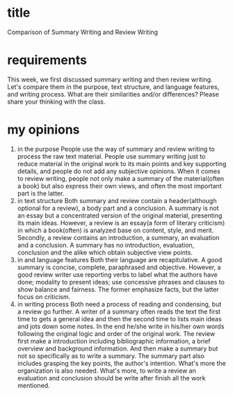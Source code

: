 # title
Comparison of Summary Writing and Review Writing
# requirements
This week, we first discussed summary writing and then review writing. Let's compare them in the purpose, text structure, and language features, and writing process. What are their similarities and/or differences? Please share your thinking with the class. 

# my opinions
1. in the purpose
  People use the way of summary and review writing to process the raw text material.
  People use summary writing just to reduce material in the original work to its main points and key supporting details, and people do not add any subjective opinions. When it comes to review writing, people not only make a summary of the material(often a book) but also express their own views, and often the most important part is the latter.
1. in text structure
  Both summary and review contain a header(although optional for a review), a body part and a conclusion.
  A summary is not an essay but a concentrated version of the original material, presenting its main ideas. However, a review is an essay(a form of literary criticism) in which a book(often) is analyzed base on content, style, and merit. Secondly, a review contains an introduction, a summary, an evaluation and a conclusion. A summary has no introduction, evaluation, conclusion and the alike which obtain subjective view points.
1. in and language features
  Both their language are recapitulative.
  A good summary is concise, complete, paraphrased and objective. However, a good review writer use reporting verbs to label what the authors have done; modality to present ideas; use concessive phrases and clauses to show balance and fairness. The former emphasize facts, but the latter focus on criticism.
1. in writing process
  Both need a process of reading and condensing, but a review go further. 
  A writer of a summary often reads the text the first time to gets a general idea and then the second time to lists main ideas and jots down some notes. In the end he/she write in his/her own words following the original logic and order of the original work. The review first make a introduction including bibliographic information, a brief overview and background information. And then make a summary but not so specifically as to write a summary. The summary part also includes grasping the key points, the author's intention. What's more the organization is also needed. What's more, to write a review an evaluation and conclusion should be write after finish all the work mentioned. 
